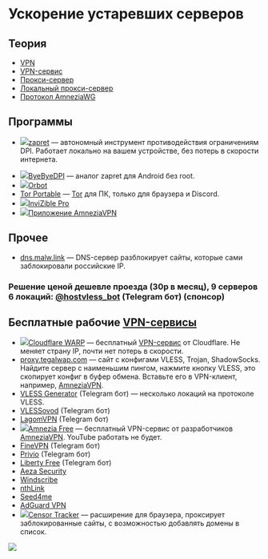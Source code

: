 # Ускорение устаревших серверов

## Теория
- [VPN](/network/vpns/vpn)
- [VPN-сервис](/network/vpns/vpn-service)
- [Прокси-сервер](/network/vpns/proxy)
- [Локальный прокси-сервер](/network/vpns/local-proxy)
- [Протокол AmneziaWG](/network/vpns/amneziawg)

## Программы
- <img src="/img/logo/zapret.png" class="inline"/>[zapret](/network/vpns/zapret) — автономный инструмент противодействия ограничениям DPI. Работает локально на вашем устройстве, без потерь в скорости интернета.
<!-- - [Hiddify](/network/vpns/hiddify) -->
- <img src="/img/logo/byebyedpi.svg" class="inline"/>[ByeByeDPI](/network/vpns/byebyedpi) — аналог zapret для Android без root.
- <img src="/img/logo/orbot.png" class="inline"/>[Orbot](/network/vpns/orbot)
- [Tor Portable](/network/vpns/tor-portable) — [Tor](https://ru.wikipedia.org/wiki/Tor) для ПК, только для браузера и Discord. 
- <img src="/img/logo/invizible-pro.png" class="inline"/>[InviZible Pro](/network/vpns/invizible-pro)
- <img src="/img/logo/amneziavpn.png" class="inline"/>[Приложение AmneziaVPN](/network/vpns/amneziavpn)

## Прочее
- [dns.malw.link](https://info.dns.malw.link) — DNS-сервер разблокирует сайты, которые сами заблокировали российские IP.
### Решение ценой дешевле проезда (30р в месяц), 9 серверов 6 локаций: [@hostvless_bot](https://t.me/hostvless_bot) (Telegram бот) (спонсор)

## Бесплатные рабочие [VPN-сервисы](/network/vpns/vpn-service)
- <img src="/img/logo/warp.png" class="inline"/>[Cloudflare WARP](/network/vpns/warp) — бесплатный [VPN-сервис](/network/vpns/vpn-service) от Cloudflare. Не меняет страну IP, почти нет потерь в скорости.
- [proxy.tegalwap.com](https://proxy.tegalwap.com) — сайт с конфигами VLESS, Trojan, ShadowSocks. Найдите сервер с наименьшим пингом, нажмите кнопку VLESS, это скопирует конфиг в буфер обмена. Вставьте его в VPN-клиент, например, [AmneziaVPN](/network/vpns/amneziavpn).
- [VLESS Generator](https://t.me/vlessgeneratorbot) (Telegram бот) — несколько локаций на протоколе VLESS.
- [VLESSovod](https://t.me/vlessovod_bot) (Telegram бот)
- [LagomVPN](https://t.me/LagomVPN_bot) (Telegram бот)
- <img src="/img/logo/amneziavpn.png" class="inline"/>[Amnezia Free](/network/vpns/amnezia-free) — бесплатный VPN-сервис от разработчиков [AmneziaVPN](/network/vpns/amneziavpn). YouTube работать не будет.
- [FineVPN](https://t.me/FineVPNbot) (Telegram бот)
- [Privio](https://t.me/PrivioTech_bot) (Telegram бот)
- [Liberty Free](https://t.me/liberty_free_link_bot) (Telegram бот)
- [Aeza Security](https://aezasecurity.net)
- [Windscribe](https://windscribe.com)
- [nthLink](https://www.nthlink.com)
- [Seed4me](https://seed4.me)
- [AdGuard VPN](https://adguard-vpn.com/ru)
- <img src="/img/logo/censor-tracker.png" class="inline"/>[Censor Tracker](/network/vpns/censor-tracker) — расширение для браузера, проксирует заблокированные сайты, с возможностью добавлять домены в список.

<img src="/img/vpn_cat.jpeg">